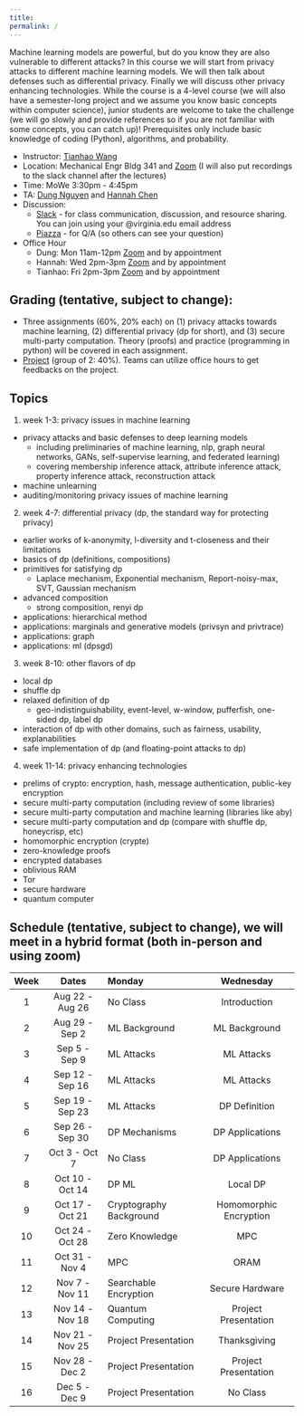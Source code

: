 ```yaml
---
title: 
permalink: /
---
```



Machine learning models are powerful, but do you know they are also vulnerable to different attacks?  In this course we will start from privacy attacks to different machine learning models.  We will then talk about defenses such as differential privacy.  Finally we will discuss other privacy enhancing technologies.  While the course is a 4-level course (we will also have a semester-long project and we assume you know basic concepts within computer science), junior students are welcome to take the challenge (we will go slowly and provide references so if you are not familiar with some concepts, you can catch up)! Prerequisites only include basic knowledge of coding (Python), algorithms, and probability.


- Instructor: [Tianhao Wang](https://tianhao.wang)
- Location: Mechanical Engr Bldg 341 and [Zoom](https://virginia.zoom.us/j/91717635982?pwd=dVNEaHJ3VjJxaVBFTDRmMUlvU3VDZz09&from=addon) (I will also put recordings to the slack channel after the lectures)
- Time: MoWe 3:30pm - 4:45pm
- TA: [Dung Nguyen](https://biocomplexity.virginia.edu/person/dung-nguyen) and [Hannah Chen](https://hannahxchen.github.io/)
- Discussion: 
  - [Slack](https://fall22dataprivacy.slack.com) - for class communication, discussion, and resource sharing. You can join using your @virginia.edu email address
  - [Piazza](https://piazza.com/virginia/fall2022/cs4501) - for Q/A (so others can see your question)
- Office Hour
  - Dung: Mon 11am-12pm [Zoom](https://virginia.zoom.us/j/94028483212?pwd=NkJua3Jybjd2WjQ5cFRRNnJuWVNqUT09) and by appointment
  - Hannah: Wed 2pm-3pm [Zoom](https://virginia.zoom.us/j/6523934504) and by appointment
  - Tianhao: Fri 2pm-3pm [Zoom](https://virginia.zoom.us/j/95103321825?pwd=d09vN3lDOEhJaUduWGpocURxem80dz09&from=addon) and by appointment


## Grading (tentative, subject to change): 
- Three assignments (60%, 20% each) on (1) privacy attacks towards machine learning, (2) differential privacy (dp for short), and (3) secure multi-party computation. Theory (proofs) and practice (programming in python) will be covered in each assignment.
- [Project](project.md) (group of 2: 40%).  Teams can utilize office hours to get feedbacks on the project. 

## Topics
1. week 1-3: privacy issues in machine learning
- privacy attacks and basic defenses to deep learning models 
  - including preliminaries of machine learning, nlp, graph neural networks, GANs, self-supervise learning, and federated learning)
  - covering membership inference attack, attribute inference attack, property inference attack, reconstruction attack
- machine unlearning
- auditing/monitoring privacy issues of machine learning 

2. week 4-7: differential privacy (dp, the standard way for protecting privacy)
- earlier works of k-anonymity, l-diversity and t-closeness and their limitations
- basics of dp (definitions, compositions)
- primitives for satisfying dp
  - Laplace mechanism, Exponential mechanism, Report-noisy-max, SVT, Gaussian mechanism
- advanced composition
  - strong composition, renyi dp
- applications: hierarchical method
- applications: marginals and generative models (privsyn and privtrace)
- applications: graph 
- applications: ml (dpsgd)

3. week 8-10: other flavors of dp
- local dp
- shuffle dp
- relaxed definition of dp 
  - geo-indistinguishability, event-level, w-window, pufferfish, one-sided dp, label dp
- interaction of dp with other domains, such as fairness, usability, explanabilities
- safe implementation of dp (and floating-point attacks to dp)

4. week 11-14: privacy enhancing technologies
- prelims of crypto: encryption, hash, message authentication, public-key encryption
- secure multi-party computation (including review of some libraries)
- secure multi-party computation and machine learning (libraries like aby)
- secure multi-party computation and dp (compare with shuffle dp, honeycrisp, etc)
- homomorphic encryption (crypte)
- zero-knowledge proofs
- encrypted databases
- oblivious RAM
- Tor
- secure hardware
- quantum computer 

## Schedule (tentative, subject to change), we will meet in a hybrid format (both in-person and using zoom)

| Week |  Dates  |  Monday   |  Wednesday  |
| :--: | :-----: | :-------- | :---------: |
|  1   | Aug 22 - Aug 26  |  No Class  |  Introduction  |
|  2   | Aug 29 - Sep 2   |  ML Background  |  ML Background  |
|  3   | Sep 5 - Sep 9    |  ML Attacks  |  ML Attacks  |
|  4   | Sep 12 - Sep 16  |  ML Attacks  |  ML Attacks  |
|  5   | Sep 19 - Sep 23  |  ML Attacks  |  DP Definition |
|  6   | Sep 26 - Sep 30  |  DP Mechanisms |  DP Applications  |
|  7   | Oct 3 - Oct 7    |  No Class  |  DP Applications  |
|  8   | Oct 10 - Oct 14  |  DP ML  |  Local DP  |
|  9   | Oct 17 - Oct 21  |  Cryptography Background  |  Homomorphic Encryption  |
|  10  | Oct 24 - Oct 28  |  Zero Knowledge  |  MPC  |
|  11  | Oct 31 - Nov 4   |  MPC  |  ORAM  |
|  12  | Nov 7 - Nov 11   |  Searchable Encryption  |  Secure Hardware |
|  13  | Nov 14 - Nov 18  |  Quantum Computing  |  Project Presentation  |
|  14  | Nov 21 - Nov 25  |  Project Presentation  |  Thanksgiving  |
|  15  | Nov 28 - Dec 2   |  Project Presentation  |  Project Presentation  |
|  16  | Dec 5 - Dec 9    |  Project Presentation  |  No Class  |